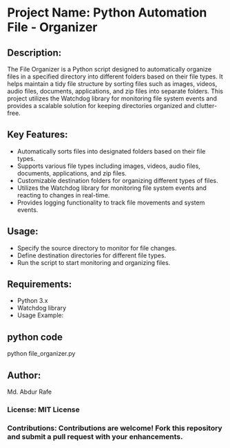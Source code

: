 # Project Name: Python Automation File - Organizer

## Description:
The File Organizer is a Python script designed to automatically organize files in a specified directory into different folders based on their file types. It helps maintain a tidy file structure by sorting files such as images, videos, audio files, documents, applications, and zip files into separate folders. This project utilizes the Watchdog library for monitoring file system events and provides a scalable solution for keeping directories organized and clutter-free.

## Key Features:

- Automatically sorts files into designated folders based on their file types.
- Supports various file types including images, videos, audio files, documents, applications, and zip files.
- Customizable destination folders for organizing different types of files.
- Utilizes the Watchdog library for monitoring file system events and reacting to changes in real-time.
- Provides logging functionality to track file movements and system events.

## Usage:

- Specify the source directory to monitor for file changes.
- Define destination directories for different file types.
- Run the script to start monitoring and organizing files.

## Requirements:

- Python 3.x
- Watchdog library
- Usage Example:

## python code
python file_organizer.py

## Author:
Md. Abdur Rafe

### License: MIT License

### Contributions: Contributions are welcome! Fork this repository and submit a pull request with your enhancements.
